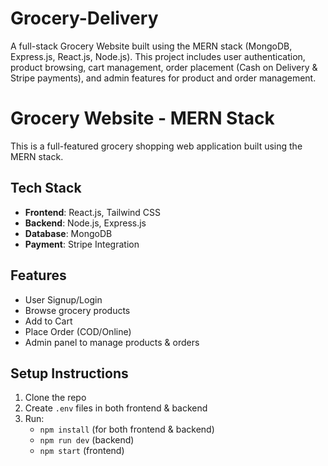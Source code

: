 # Grocery-Delivery
A full-stack Grocery Website built using the MERN stack (MongoDB, Express.js, React.js, Node.js). This project includes user authentication, product browsing, cart management, order placement (Cash on Delivery &amp; Stripe payments), and admin features for product and order management.
# Grocery Website - MERN Stack

This is a full-featured grocery shopping web application built using the MERN stack.

## Tech Stack
- **Frontend**: React.js, Tailwind CSS
- **Backend**: Node.js, Express.js
- **Database**: MongoDB
- **Payment**: Stripe Integration

## Features
- User Signup/Login
- Browse grocery products
- Add to Cart
- Place Order (COD/Online)
- Admin panel to manage products & orders

## Setup Instructions
1. Clone the repo
2. Create `.env` files in both frontend & backend
3. Run:
   - `npm install` (for both frontend & backend)
   - `npm run dev` (backend)
   - `npm start` (frontend)
